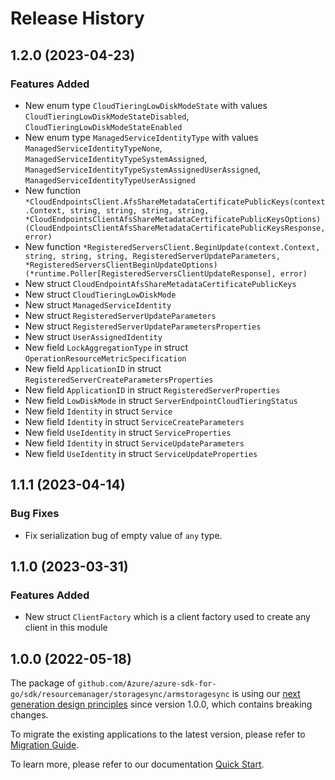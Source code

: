 # Release History

## 1.2.0 (2023-04-23)
### Features Added

- New enum type `CloudTieringLowDiskModeState` with values `CloudTieringLowDiskModeStateDisabled`, `CloudTieringLowDiskModeStateEnabled`
- New enum type `ManagedServiceIdentityType` with values `ManagedServiceIdentityTypeNone`, `ManagedServiceIdentityTypeSystemAssigned`, `ManagedServiceIdentityTypeSystemAssignedUserAssigned`, `ManagedServiceIdentityTypeUserAssigned`
- New function `*CloudEndpointsClient.AfsShareMetadataCertificatePublicKeys(context.Context, string, string, string, string, *CloudEndpointsClientAfsShareMetadataCertificatePublicKeysOptions) (CloudEndpointsClientAfsShareMetadataCertificatePublicKeysResponse, error)`
- New function `*RegisteredServersClient.BeginUpdate(context.Context, string, string, string, RegisteredServerUpdateParameters, *RegisteredServersClientBeginUpdateOptions) (*runtime.Poller[RegisteredServersClientUpdateResponse], error)`
- New struct `CloudEndpointAfsShareMetadataCertificatePublicKeys`
- New struct `CloudTieringLowDiskMode`
- New struct `ManagedServiceIdentity`
- New struct `RegisteredServerUpdateParameters`
- New struct `RegisteredServerUpdateParametersProperties`
- New struct `UserAssignedIdentity`
- New field `LockAggregationType` in struct `OperationResourceMetricSpecification`
- New field `ApplicationID` in struct `RegisteredServerCreateParametersProperties`
- New field `ApplicationID` in struct `RegisteredServerProperties`
- New field `LowDiskMode` in struct `ServerEndpointCloudTieringStatus`
- New field `Identity` in struct `Service`
- New field `Identity` in struct `ServiceCreateParameters`
- New field `UseIdentity` in struct `ServiceProperties`
- New field `Identity` in struct `ServiceUpdateParameters`
- New field `UseIdentity` in struct `ServiceUpdateProperties`


## 1.1.1 (2023-04-14)
### Bug Fixes

- Fix serialization bug of empty value of `any` type.


## 1.1.0 (2023-03-31)
### Features Added

- New struct `ClientFactory` which is a client factory used to create any client in this module


## 1.0.0 (2022-05-18)

The package of `github.com/Azure/azure-sdk-for-go/sdk/resourcemanager/storagesync/armstoragesync` is using our [next generation design principles](https://azure.github.io/azure-sdk/general_introduction.html) since version 1.0.0, which contains breaking changes.

To migrate the existing applications to the latest version, please refer to [Migration Guide](https://aka.ms/azsdk/go/mgmt/migration).

To learn more, please refer to our documentation [Quick Start](https://aka.ms/azsdk/go/mgmt).